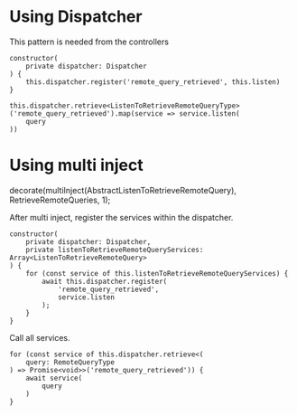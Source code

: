 # Using Dispatcher

This pattern is needed from the controllers

```text
constructor(
    private dispatcher: Dispatcher
) {
    this.dispatcher.register('remote_query_retrieved', this.listen)
}

this.dispatcher.retrieve<ListenToRetrieveRemoteQueryType>('remote_query_retrieved').map(service => service.listen(
    query
))
```

# Using multi inject

decorate(multiInject(AbstractListenToRetrieveRemoteQuery), RetrieveRemoteQueries, 1);

After multi inject, register the services within the dispatcher.

```text
constructor(
    private dispatcher: Dispatcher,
    private listenToRetrieveRemoteQueryServices: Array<ListenToRetrieveRemoteQuery>
) {
    for (const service of this.listenToRetrieveRemoteQueryServices) {
        await this.dispatcher.register(
            'remote_query_retrieved', 
            service.listen
        );
    }
}
```

Call all services.

```text
for (const service of this.dispatcher.retrieve<(
    query: RemoteQueryType
) => Promise<void>>('remote_query_retrieved')) {
    await service(
        query
    )
}
```